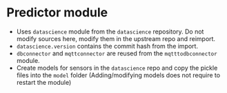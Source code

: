 # Predictor module

* Uses `datascience` module from the `datascience` repository. Do not modify sources here,
modify them in the upstream repo and reimport.
* `datascience.version` contains the commit hash from the import.
* `dbconnector` and `mqttconnector` are reused from the `mqtttodbconnector` module.
* Create models for sensors in the `datascience` repo and copy the pickle files into the
  `model` folder (Adding/modifying models does not require to restart the module)